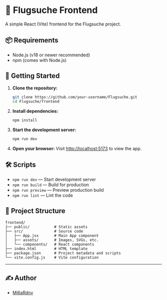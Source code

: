 # 🛫 Flugsuche Frontend

A simple React (Vite) frontend for the Flugsuche project.

## 📦 Requirements

- Node.js (v18 or newer recommended)
- npm (comes with Node.js)

## 🚀 Getting Started

1. **Clone the repository:**
   ```bash
   git clone https://github.com/your-username/Flugsuche.git
   cd Flugsuche/frontend
   ```
2. **Install dependencies:**
   ```bash
   npm install
   ```
3. **Start the development server:**
   ```bash
   npm run dev
   ```
4. **Open your browser:**
   Visit [http://localhost:5173](http://localhost:5173) to view the app.

## 🛠️ Scripts

- `npm run dev` — Start development server
- `npm run build` — Build for production
- `npm run preview` — Preview production build
- `npm run lint` — Lint the code

## 📁 Project Structure

```
frontend/
├── public/           # Static assets
├── src/              # Source code
│   ├── App.jsx       # Main App component
│   ├── assets/       # Images, SVGs, etc.
│   └── components/   # React components
├── index.html        # HTML template
├── package.json      # Project metadata and scripts
└── vite.config.js    # Vite configuration
```

---

## ✍️ Author

- [Mi6aRdnv](https://github.com/Mi6aRdnv)
